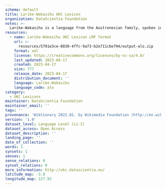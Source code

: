 ```yaml
---
schema: default
title: Larike-Wakasihu UKC Lexicon
organization: DataScientia Foundation
notes: >-
  Larike-Wakasihu is a language from the Austronesian family, spoken in Oceania. The UKC Lexicon of Larike-Wakasihu is represented as a lexico-semantic network. It consists of words, word senses, synsets, as well as sense-level and synset-level relationships.
resources:
  - name: Larike-Wakasihu UKC Lexicon LMF format
    url: >-
      resources/5791e3ce-8830-4ffc-9a73-b2e711cbe794/output-alo.zip
    format: xml
    license: https://creativecommons.org/licenses/by-nc-sa/4.0/
    last_updated: 2023-04-17
    created: 2023-04-17
    size: 777
    release_date: 2023-04-17
    distribution_document: ''
    language: Larike-Wakasihu
    language_code: alo
category:
  - UKC Lexicons
maintainer: DataScientia Foundation
maintainer_email: ''
tags: ''
provenance: 'Wiktionary 2022.01. by Wikimedia Foundation (http://en.wiktionary.org); Princeton WordNet 2.1 by Princeton University (https://wordnet.princeton.edu)'
version: '1.0'
dataset_level: Language Level (L1-2)
dataset_access: Open Access
dataset_description: ''
landing_page: ''
date_of_collection: ''
words: 1
synsets: 1
senses: 1
sense_relations: 0
synset_relations: 0
more_information: http://ukc.datascientia.eu/
latitude_map: -3.0
longitude_map: 127.92
---
```


